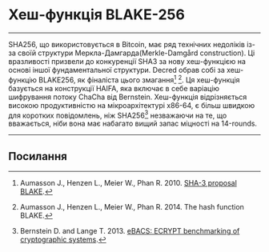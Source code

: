 # Хеш-функція BLAKE-256 

---

SHA256, що використовується в Bitcoin, має ряд технічних недоліків із-за своїй структури Меркла-Дамгарда(Merkle-Damgård construction). Ці вразливості призвели до конкуренції SHA3 за нову хеш-функцією на основі іншої фундаментальної структури. Decred обрав собі за хеш-функцію BLAKE256, як фіналіста цього змагання[^1] [^2]. Ця хеш-функція  базується на конструкції HAIFA, яка включає в себе варіацію шифрування потоку ChaCha від Bernstein. Хеш-функція відрізняється високою продуктивністю на мікроархітектурі x86-64, є більш швидкою для коротких повідомлень, ніж SHA256[^3] незважаючи на те, що вважається, ніби вона має набагато вищий запас міцності на 14-rounds.

---

## <i class="fa fa-book"></i> Посилання 

[^1]: Aumasson J., Henzen L., Meier W., Phan R. 2010. [SHA-3 proposal BLAKE](https://decred.org/research/aumasson2010.pdf).
[^2]: Aumasson J., Henzen L., Meier W., Phan R. 2014. The hash function BLAKE.
[^3]: Bernstein D. and Lange T. 2013. [eBACS: ECRYPT benchmarking of cryptographic systems](http://bench.cr.yp.to).
